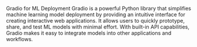 Gradio for ML Deployment
Gradio is a powerful Python library that simplifies machine learning model deployment by providing an intuitive interface for creating interactive web applications.
It allows users to quickly prototype, share, and test ML models with minimal effort. 
With built-in API capabilities, Gradio makes it easy to integrate models into other applications and workflows. 
 

